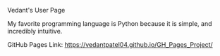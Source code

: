 Vedant's User Page

My favorite programming language is Python because it is simple, and incredibly intuitive.

GitHub Pages Link: https://vedantpatel04.github.io/GH_Pages_Project/